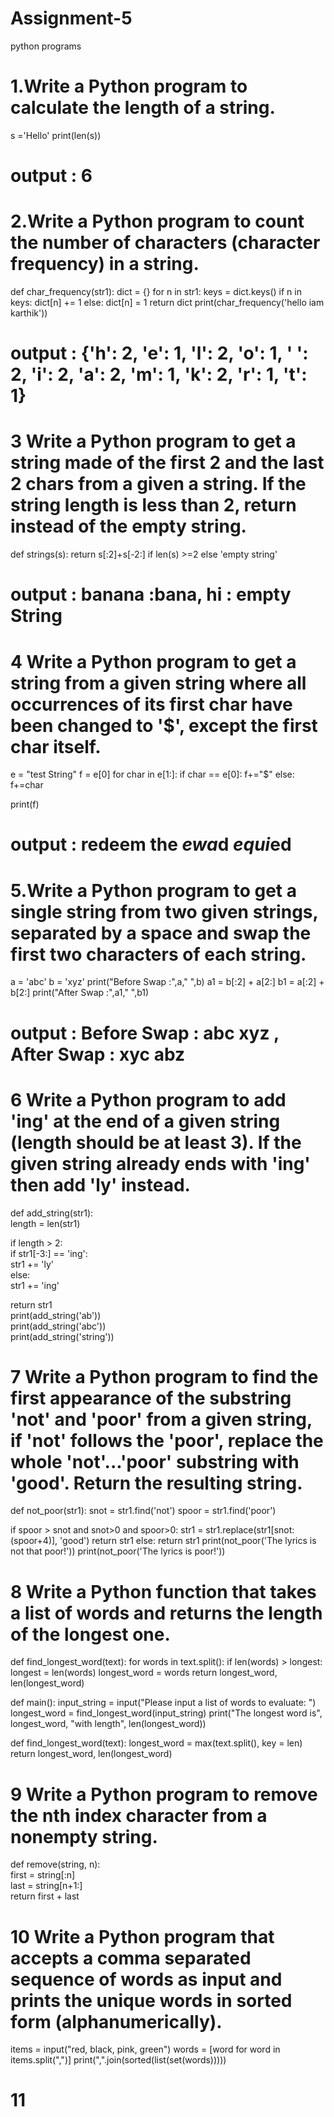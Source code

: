 # Assignment-5
python programs

# 1.Write a Python program to calculate the length of a string.
s ='Hello'
print(len(s))
  # output : 6 

# 2.Write a Python program to count the number of characters (character frequency) in a string.
def char_frequency(str1):
    dict = {}
    for n in str1:
        keys = dict.keys()
        if n in keys:
            dict[n] += 1
        else:
            dict[n] = 1
    return dict
print(char_frequency('hello iam karthik'))
  # output : {'h': 2, 'e': 1, 'l': 2, 'o': 1, ' ': 2, 'i': 2, 'a': 2, 'm': 1, 'k': 2, 'r': 1, 't': 1}

# 3 Write a Python program to get a string made of the first 2 and the last 2 chars from a given a string. If the string length is less than 2, return instead of the empty string. 
def strings(s):
    return s[:2]+s[-2:] if len(s) >=2 else 'empty string'
  
  # output : banana :bana, hi : empty String
  
# 4  Write a Python program to get a string from a given string where all occurrences of its first char have been changed to '$', except the first char itself.
e = "test String"
f = e[0]
for char in e[1:]:
    if char == e[0]:
        f+="$"
    else:
        f+=char

print(f)
  # output : redeem the $ewa$d $equi$ed
# 5.Write a Python program to get a single string from two given strings, separated by a space and swap the first two characters of each string.
a = 'abc'
b = 'xyz'
print("Before Swap :",a," ",b)
a1 = b[:2] + a[2:]
b1 = a[:2] + b[2:]
print("After Swap :",a1," ",b1)
# output : Before Swap : abc   xyz , After Swap : xyc   abz

# 6 Write a Python program to add 'ing' at the end of a given string (length should be at least 3). If the given string already ends with 'ing' then add 'ly' instead.
def add_string(str1):  
  length = len(str1)  
  
  if length > 2:  
    if str1[-3:] == 'ing':  
      str1 += 'ly'  
    else:  
      str1 += 'ing'  
  
  return str1  
print(add_string('ab'))  
print(add_string('abc'))  
print(add_string('string')) 

# 7 Write a Python program to find the first appearance of the substring 'not' and 'poor' from a given string, if 'not' follows the 'poor', replace the whole 'not'...'poor' substring with 'good'. Return the resulting string.
def not_poor(str1):
  snot = str1.find('not')
  spoor = str1.find('poor')
  

  if spoor > snot and snot>0 and spoor>0:
    str1 = str1.replace(str1[snot:(spoor+4)], 'good')
    return str1
  else:
    return str1
print(not_poor('The lyrics is not that poor!'))
print(not_poor('The lyrics is poor!'))

# 8 Write a Python function that takes a list of words and returns the length of the longest one.
def find_longest_word(text):
    for words in text.split():
        if len(words) > longest:
            longest = len(words)
            longest_word = words
    return longest_word, len(longest_word)

def main():
    input_string = input("Please input a list of words to evaluate: ")
    longest_word = find_longest_word(input_string)
    print("The longest word is", longest_word, "with length", len(longest_word))


def find_longest_word(text):
    longest_word = max(text.split(), key = len)
    return longest_word, len(longest_word)
# 9  Write a Python program to remove the nth index character from a nonempty string.
def remove(string, n):  
  first = string[:n]   
  last = string[n+1:]  
  return first + last

# 10 Write a Python program that accepts a comma separated sequence of words as input and prints the unique words in sorted form (alphanumerically). 
items = input("red, black, pink, green")
words = [word for word in items.split(",")]
print(",".join(sorted(list(set(words)))))

# 11


